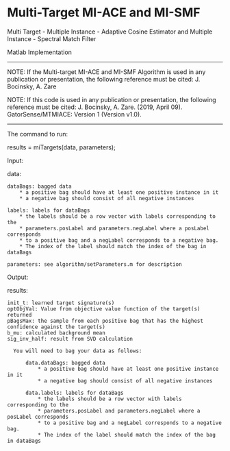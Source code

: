 # Multi-Target MI-ACE and MI-SMF

Multi Target - Multiple Instance - Adaptive Cosine Estimator and Multiple Instance - Spectral Match Filter

Matlab Implementation

****************************************************************

NOTE: If the Multi-target MI-ACE and MI-SMF Algorithm is used in any publication or presentation, the following reference must be cited: 
J. Bocinsky, A. Zare

NOTE: If this code is used in any publication or presentation, the following reference must be cited:
J. Bocinsky, A. Zare. (2019, April 09). GatorSense/MTMIACE: Version 1 (Version v1.0).

****************************************************************


The command to run:

results = miTargets(data, parameters);

Input: 

data:

    dataBags: bagged data
        * a positive bag should have at least one positive instance in it
        * a negative bag should consist of all negative instances

    labels: labels for dataBags
        * the labels should be a row vector with labels corresponding to the 
        * parameters.posLabel and parameters.negLabel where a posLabel corresponds
        * to a positive bag and a negLabel corresponds to a negative bag.
        * The index of the label should match the index of the bag in dataBags

    parameters: see algorithm/setParameters.m for description

Output:

results:
    
    init_t: learned target signature(s)
    optObjVal: Value from objective value function of the target(s) returned
    pBagsMax: the sample from each positive bag that has the highest confidence against the target(s)
    b_mu: calculated background mean
    sig_inv_half: result from SVD calculation

      You will need to bag your data as follows:

          data.dataBags: bagged data
              * a positive bag should have at least one positive instance in it
              * a negative bag should consist of all negative instances

          data.labels: labels for dataBags
              * the labels should be a row vector with labels corresponding to the
              * parameters.posLabel and parameters.negLabel where a posLabel corresponds
              * to a positive bag and a negLabel corresponds to a negative bag.
              * The index of the label should match the index of the bag in dataBags
            
